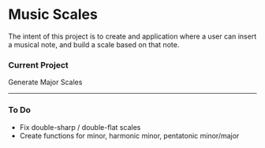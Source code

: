 # Music Scales
The intent of this project is to create and application where a user can insert a musical note, and build a scale based on that note.

### Current Project
Generate Major Scales

---

### To Do
* Fix double-sharp / double-flat scales
* Create functions for minor, harmonic minor, pentatonic minor/major
